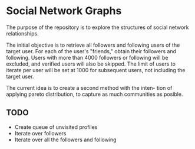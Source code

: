 # Social Network Graphs
The purpose of the repository is to explore the structures 
of social network relationships.

The initial objective is to retrieve all followers and following 
users of the target user. For each of the user's "friends," 
obtain their followers and following. Users with more than 4000 
followers or following will be excluded, and verified users will 
also be skipped. The limit of users to iterate per user will 
be set at 1000 for subsequent users, not including the target user.


The current idea is to create a second method with the inten-
tion of applying pareto distribution, to capture as much
communities as posible.

## TODO
- Create queue of unvisited profiles
- Iterate over followers
- Iterate over all the followers and following
